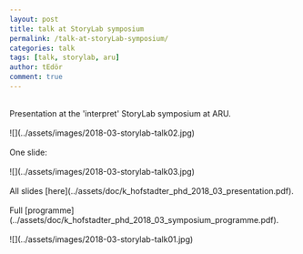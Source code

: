 ```yaml
---
layout: post
title: talk at StoryLab symposium
permalink: /talk-at-storyLab-symposium/
categories: talk
tags: [talk, storylab, aru]
author: tEdör
comment: true
---
```

<br>
Presentation at the 'interpret' StoryLab symposium at ARU.
<br>
<br>
![](../assets/images/2018-03-storylab-talk02.jpg)
<br>
<br>
One slide:
<br>
<br>
![](../assets/images/2018-03-storylab-talk03.jpg)
<br>
<br>
All slides [here](../assets/doc/k_hofstadter_phd_2018_03_presentation.pdf).
<br>
<br>
Full [programme](../assets/doc/k_hofstadter_phd_2018_03_symposium_programme.pdf).
<br>
<br>
![](../assets/images/2018-03-storylab-talk01.jpg)
